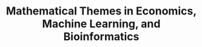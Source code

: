 ---
type: "working-paper"
authors: "Matt Bogard"
title: "Mathematical Themes in Economics, Machine Learning, and Bioinformatics"
container: "West Kentucky University"
year: "2010"
issue: ""
volume: ""
pages: ""
subjects: "Economics and Econometrics"
doi: ""
link: "https://works.bepress.com/matt_bogard/7/"
citationkey: "Bogard2010"
updated: "20160311"
---